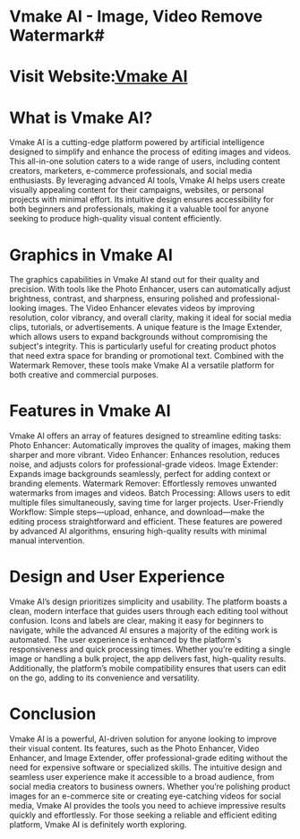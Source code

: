 # Vmake AI - Image, Video Remove Watermark#
# Visit Website:[Vmake AI](https://hiheai.com/vmake-ai/)
# What is Vmake AI?
Vmake AI is a cutting-edge platform powered by artificial intelligence designed to simplify and enhance the process of editing images and videos. This all-in-one solution caters to a wide range of users, including content creators, marketers, e-commerce professionals, and social media enthusiasts. By leveraging advanced AI tools, Vmake AI helps users create visually appealing content for their campaigns, websites, or personal projects with minimal effort. Its intuitive design ensures accessibility for both beginners and professionals, making it a valuable tool for anyone seeking to produce high-quality visual content efficiently.

# Graphics in Vmake AI
The graphics capabilities in Vmake AI stand out for their quality and precision. With tools like the Photo Enhancer, users can automatically adjust brightness, contrast, and sharpness, ensuring polished and professional-looking images. The Video Enhancer elevates videos by improving resolution, color vibrancy, and overall clarity, making it ideal for social media clips, tutorials, or advertisements.
A unique feature is the Image Extender, which allows users to expand backgrounds without compromising the subject's integrity. This is particularly useful for creating product photos that need extra space for branding or promotional text. Combined with the Watermark Remover, these tools make Vmake AI a versatile platform for both creative and commercial purposes.

# Features in Vmake AI
Vmake AI offers an array of features designed to streamline editing tasks:
Photo Enhancer: Automatically improves the quality of images, making them sharper and more vibrant.
Video Enhancer: Enhances resolution, reduces noise, and adjusts colors for professional-grade videos.
Image Extender: Expands image backgrounds seamlessly, perfect for adding context or branding elements.
Watermark Remover: Effortlessly removes unwanted watermarks from images and videos.
Batch Processing: Allows users to edit multiple files simultaneously, saving time for larger projects.
User-Friendly Workflow: Simple steps—upload, enhance, and download—make the editing process straightforward and efficient.
These features are powered by advanced AI algorithms, ensuring high-quality results with minimal manual intervention.

# Design and User Experience
Vmake AI’s design prioritizes simplicity and usability. The platform boasts a clean, modern interface that guides users through each editing tool without confusion. Icons and labels are clear, making it easy for beginners to navigate, while the advanced AI ensures a majority of the editing work is automated.
The user experience is enhanced by the platform's responsiveness and quick processing times. Whether you’re editing a single image or handling a bulk project, the app delivers fast, high-quality results. Additionally, the platform’s mobile compatibility ensures that users can edit on the go, adding to its convenience and versatility.

# Conclusion
Vmake AI is a powerful, AI-driven solution for anyone looking to improve their visual content. Its features, such as the Photo Enhancer, Video Enhancer, and Image Extender, offer professional-grade editing without the need for expensive software or specialized skills. The intuitive design and seamless user experience make it accessible to a broad audience, from social media creators to business owners.
Whether you’re polishing product images for an e-commerce site or creating eye-catching videos for social media, Vmake AI provides the tools you need to achieve impressive results quickly and effortlessly. For those seeking a reliable and efficient editing platform, Vmake AI is definitely worth exploring.
